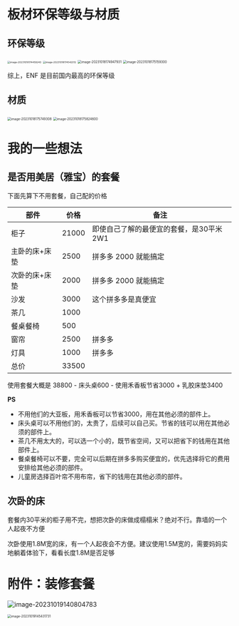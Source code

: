# 板材环保等级与材质

## 环保等级

<img src="https://raw.githubusercontent.com/PF-Felix/ImageA/main/image-20231018174459240.png" alt="image-20231018174459240" style="zoom:38%;" />

<img src="https://raw.githubusercontent.com/PF-Felix/ImageA/main/image-20231018174542012.png" alt="image-20231018174542012" style="zoom:38%;" />

<img src="https://raw.githubusercontent.com/PF-Felix/ImageA/main/image-20231018174947931.png" alt="image-20231018174947931" style="zoom: 50%;" />

<img src="https://raw.githubusercontent.com/PF-Felix/ImageA/main/image-20231018175159300.png" alt="image-20231018175159300" style="zoom: 50%;" />

综上，ENF 是目前国内最高的环保等级

## 材质

<img src="https://raw.githubusercontent.com/PF-Felix/ImageA/main/image-20231018175749308.png" alt="image-20231018175749308" style="zoom:50%;" />

<img src="https://raw.githubusercontent.com/PF-Felix/ImageA/main/image-20231018175824600.png" alt="image-20231018175824600" style="zoom:50%;" />

# 我的一些想法

## 是否用美居（雅宝）的套餐

下面先算下不用套餐，自己配的价格

| 部件          | 价格  | 备注                                     |
| ------------- | ----- | ---------------------------------------- |
| 柜子          | 21000 | 即使自己了解的最便宜的套餐，是30平米 2W1 |
| 主卧的床+床垫 | 2500  | 拼多多 2000 就能搞定                     |
| 次卧的床+床垫 | 2000  | 拼多多 2000 就能搞定                     |
| 沙发          | 3000  | 这个拼多多是真便宜                       |
| 茶几          | 1000  |                                          |
| 餐桌餐椅      | 500   |                                          |
| 窗帘          | 2500  | 拼多多                                   |
| 灯具          | 1000  | 拼多多                                   |
| 总价          | 33500 |                                          |

使用套餐大概是 38800 - 床头桌600 - 使用禾香板节省3000 + 乳胶床垫3400

**PS**

- 不用他们的大亚板，用禾香板可以节省3000，用在其他必须的部件上。
- 床头桌可以不用他们的，太贵了，后续可以自己买。节省的钱可以用在其他必须的部件上。
- 茶几不用太大的，可以选一个小的，既节省空间，又可以把省下的钱用在其他部件上。
- 餐桌餐椅可以不要，完全可以后期在拼多多购买便宜的，优先选择将它的费用安排给其他必须的部件。
- 儿童房选择百叶帘不用布帘，省下的钱用在其他必须的部件。

## 次卧的床

套餐内30平米的柜子用不完，想把次卧的床做成榻榻米？绝对不行。靠墙的一个人起夜不方便

次卧使用1.8M宽的床，有一个人起夜会不方便。建议使用1.5M宽的，需要妈妈实地躺着体验下，看看长度1.8M是否足够

# 附件：装修套餐

![image-20231019140804783](https://raw.githubusercontent.com/PF-Felix/ImageA/main/image-20231019140804783.png)

<img src="https://raw.githubusercontent.com/PF-Felix/ImageA/main/image-20231019145431731.png" alt="image-20231019145431731" style="zoom: 50%;" />